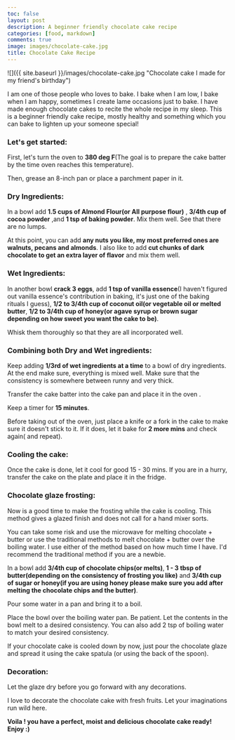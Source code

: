 ```yaml
---
toc: false
layout: post
description: A beginner friendly chocolate cake recipe
categories: [food, markdown]
comments: true
image: images/chocolate-cake.jpg
title: Chocolate Cake Recipe 
---
```


![]({{ site.baseurl }}/images/chocolate-cake.jpg "Chocolate cake I made for my friend's birthday")

I am one of those people who loves to bake. I bake when I am low, I bake when I am happy, sometimes I create lame occasions just to bake. I have made enough chocolate cakes to recite the whole recipe in my sleep. This is a beginner friendly cake recipe, mostly healthy and something which you can bake to lighten up your someone special!

### __Let's get started:__

First, let's turn the oven to **380 deg F**(The goal is to prepare the cake batter by the time oven reaches this temperature).

Then, grease an 8-inch pan or place a parchment paper in it. 

### **Dry Ingredients:**


In a bowl add __1.5 cups of Almond Flour(or All purpose flour)__ , __3/4th cup of cocoa powder__ ,and __1 tsp of baking powder__. 
Mix them well. See that there are no lumps.

At this point, you can add __any nuts you like, my most preferred ones are walnuts, pecans and almonds__. I also like to add __cut chunks of dark chocolate to get an extra layer of flavor__ and mix them well.

### **Wet Ingredients:**

In another bowl __crack 3 eggs__, add __1 tsp of vanilla essence__(I haven't figured out vanilla essence's contribution in baking, it's just one of the baking rituals I guess), __1/2 to 3/4th cup of coconut oil(or vegetable oil or melted butter__, __1/2 to 3/4th cup of honey(or agave syrup or brown sugar depending on how sweet you want the cake to be)__. 

Whisk them thoroughly so that they are all incorporated well.


### **Combining both Dry and Wet ingredients:**

Keep adding __1/3rd of wet ingredients at a time__ to a bowl of dry ingredients. At the end make sure, everything is mixed well. Make sure that the consistency is somewhere between runny and very thick. 

Transfer the cake batter into the cake pan and place it in the oven . 

Keep a timer for __15 minutes__. 

Before taking out of the oven, just place a knife or a fork in the cake to make sure it doesn't stick to it. If it does, let it bake for __2 more mins__ and check again( and repeat).


### **Cooling the cake:**

Once the cake is done, let it cool for good 15 - 30 mins. If you are in a hurry, transfer the cake on the plate and place it in the fridge. 


### **Chocolate glaze frosting:**

Now is a good time to make the frosting while the cake is cooling. This method gives a glazed finish and does not call for a hand mixer sorts. 

You can take some risk and use the microwave for melting chocolate + butter or use the traditional methods to melt chocolate + butter over the boiling water. I use either of the method based on how much time I have. I'd recommend the traditional method if  you are a newbie. 

In a bowl add __3/4th cup of chocolate chips(or melts)__, __1 - 3 tbsp of butter(depending on the consistency of frosting you like)__ and __3/4th cup of sugar or honey(if you are using honey please make sure you add after melting the chocolate chips and the butter)__.

Pour some water in a pan and bring it to a boil.

Place the bowl over the boiling water pan. Be patient. Let the contents in the bowl melt to a desired consistency. You can also add 2 tsp of boiling water to match your desired consistency.

If your chocolate cake is cooled down by now, just pour the chocolate glaze and spread it using the cake spatula (or using the back of the spoon). 

### **Decoration:**


Let the glaze dry before you go forward with any decorations. 

I love to decorate the chocolate cake with fresh fruits. Let your imaginations run wild here. 

__Voila ! you have a perfect, moist and delicious chocolate cake ready! Enjoy :)__